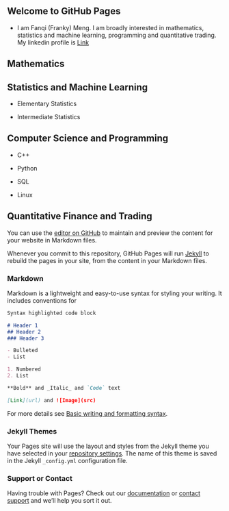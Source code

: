 ## Welcome to GitHub Pages

- I am Fanqi (Franky) Meng. I am broadly interested in mathematics, statistics and machine learning, programming and quantitative trading. My linkedin profile is [Link](https://www.linkedin.com/in/fanqi-franky-meng-a18623a4/)

## Mathematics 


## Statistics and Machine Learning
- Elementary Statistics 

- Intermediate Statistics 

## Computer Science and Programming
- C++

- Python

- SQL

- Linux 
## Quantitative Finance and Trading


You can use the [editor on GitHub](https://github.com/dreamboyMeng/dreamboyMeng.github.io/edit/master/README.md) to maintain and preview the content for your website in Markdown files.

Whenever you commit to this repository, GitHub Pages will run [Jekyll](https://jekyllrb.com/) to rebuild the pages in your site, from the content in your Markdown files.

### Markdown

Markdown is a lightweight and easy-to-use syntax for styling your writing. It includes conventions for

```markdown
Syntax highlighted code block

# Header 1
## Header 2
### Header 3

- Bulleted
- List

1. Numbered
2. List

**Bold** and _Italic_ and `Code` text

[Link](url) and ![Image](src)
```

For more details see [Basic writing and formatting syntax](https://docs.github.com/en/github/writing-on-github/getting-started-with-writing-and-formatting-on-github/basic-writing-and-formatting-syntax).

### Jekyll Themes

Your Pages site will use the layout and styles from the Jekyll theme you have selected in your [repository settings](https://github.com/dreamboyMeng/dreamboyMeng.github.io/settings/pages). The name of this theme is saved in the Jekyll `_config.yml` configuration file.

### Support or Contact

Having trouble with Pages? Check out our [documentation](https://docs.github.com/categories/github-pages-basics/) or [contact support](https://support.github.com/contact) and we’ll help you sort it out.
